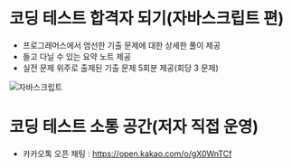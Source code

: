 # 코딩 테스트 합격자 되기(자바스크립트 편)
- 프로그래머스에서 엄선한 기출 문제에 대한 상세한 풀이 제공
- 들고 다닐 수 있는 요약 노트 제공
- 실전 문제 위주로 출제된 기출 문제 5회분 제공(회당 3 문제)

![자바스크립트](https://github.com/kciter/coding-interview-js/assets/16553217/4caade8e-a825-4dc9-a877-d86b6db4259d)

# 코딩 테스트 소통 공간(저자 직접 운영)
- 카카오톡 오픈 채팅 : https://open.kakao.com/o/gX0WnTCf
